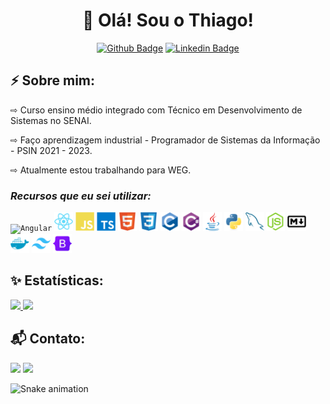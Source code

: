 <h1 align="center">👋 Olá! Sou o Thiago!</h1>

<div> 
    <div align="center">

[![Github Badge](https://img.shields.io/badge/-Github-000?style=flat-square&logo=Github&logoColor=white&link=https://github.com/Thiago-M-Braga)](https://github.com/Thiago-M-Braga)
[![Linkedin Badge](https://img.shields.io/badge/-LinkedIn-blue?style=flat-square&logo=Linkedin&logoColor=white&link=https://www.linkedin.com/in/thiago-braga-587827234/)](https://www.linkedin.com/in/thiago-braga-587827234/)
   </div>
<div>

## ⚡ Sobre mim:

⇨ Curso ensino médio integrado com Técnico em Desenvolvimento de Sistemas no SENAI.

⇨ Faço aprendizagem industrial - Programador de Sistemas da Informação - PSIN 2021 - 2023.

⇨ Atualmente estou trabalhando para WEG.

### *Recursos que eu sei utilizar:*

<code><img title="Angular" alt="Angular" height="30" src="https://cdn.jsdelivr.net/gh/devicons/devicon/icons/angularjs/angularjs-original.svg"></code>
<code><img title="React" alt="React" height="30" src="https://raw.githubusercontent.com/devicons/devicon/master/icons/react/react-original.svg"></code>
<code><img title="Js" alt="Js" height="30" src="https://raw.githubusercontent.com/devicons/devicon/master/icons/javascript/javascript-plain.svg"></code>
<code><img title="Ts" alt="Ts" height="30" src="https://raw.githubusercontent.com/devicons/devicon/master/icons/typescript/typescript-plain.svg"></code>
<code><img title="HTML" alt="HTML" height="30" src="https://raw.githubusercontent.com/devicons/devicon/master/icons/html5/html5-original.svg"></code>
<code><img title="CSS" alt="CSS" height="30" src="https://raw.githubusercontent.com/devicons/devicon/master/icons/css3/css3-original.svg"></code>
<code><img title="C" alt="C" height="30" src="https://github.com/devicons/devicon/blob/master/icons/c/c-original.svg"></code>
<code><img title="C#" alt="C#" height="30" src="https://github.com/devicons/devicon/blob/master/icons/csharp/csharp-original.svg"></code>
<code><img title="Java" alt="Java" height="30" src="https://raw.githubusercontent.com/devicons/devicon/master/icons/java/java-original.svg"></code>
<code><img title="Python" alt="Python" height="30" src="https://github.com/devicons/devicon/blob/master/icons/python/python-original.svg"></code>
<code><img title="MySQL" alt="MySQL" height="30" src="https://github.com/devicons/devicon/blob/master/icons/mysql/mysql-original.svg"></code>
<code><img title="NodeJs" alt="NodeJs" height="30" src="https://github.com/devicons/devicon/blob/master/icons/nodejs/nodejs-original.svg"></code>
<code><img title="Markdown" alt="Markdown" height="30" src="https://github.com/devicons/devicon/blob/master/icons/markdown/markdown-original.svg"></code>
<code><img title="Docker" alt="Docker" height="30" src="https://github.com/devicons/devicon/blob/master/icons/docker/docker-plain.svg"></code>
<code><img title="TailWind" alt="TailWind" height="30" src="https://github.com/devicons/devicon/blob/master/icons/tailwindcss/tailwindcss-plain.svg"></code>
<code><img title="Bootstrap" alt="Bootstrap" height="30" src="https://github.com/devicons/devicon/blob/master/icons/bootstrap/bootstrap-original.svg"></code>




</div>
    
## ✨ Estatísticas:

<a href="https://github.com/thiago-m-braga" text-decoration="none">
    <div display:"flex">
        <img height="180em" src="https://github-readme-stats.vercel.app/api?username=thiago-m-braga&show_icons=true&theme=midnight-purple&include_all_commits=true&count_private=true"/>
        <img height="180em" src="https://github-readme-stats.vercel.app/api/top-langs/?username=thiago-m-braga&layout=compact&langs_count=7&theme=midnight-purple"/>
    </div>
</a>


## 📬 Contato:
<div> 
   <a href="https://instagram.com/thiaguh_braga" target="_blank"><img src="https://img.shields.io/badge/-Instagram-%23E4405F?style=for-the-badge&logo=instagram&logoColor=white" target="_blank"></a>
  <a href = "mailto:thiagomarinsbraga@gmail.com" target="_blank"><img src="https://img.shields.io/badge/-Gmail-%23333?style=for-the-badge&logo=gmail&logoColor=white"></a>
</div>

![Snake animation](https://github.com/Thiago-M-Braga/Thiago-M-Braga/blob/output/github-contribution-grid-snake.svg)
